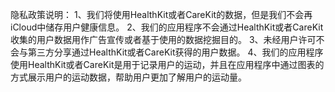 
隐私政策说明： 
1、我们将使用HealthKit或者CareKit的数据，但是我们不会再iCloud中储存用户健康信息。
2、我们的应用程序不会通过HealthKit或者CareKit收集的用户数据用作广告宣传或者基于使用的数据挖掘目的。
3、未经用户许可不会与第三方分享通过HealthKit或者CareKit获得的用户数据。
4、我们的应用程序使用HealthKit或者CareKit是用于记录用户的运动，并且在应用程序中通过图表的方式展示用户的运动数据，帮助用户更加了解用户的运动量。
